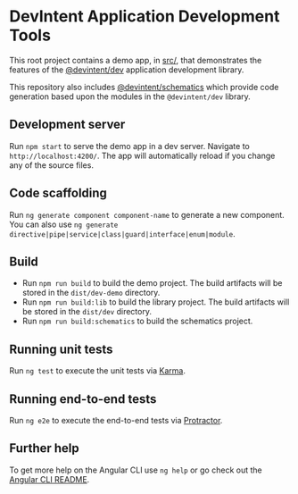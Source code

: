 # DevIntent Application Development Tools

This root project contains a demo app, in [src/](src/), that demonstrates the features of the
[@devintent/dev](projects/dev) application development library.

This repository also includes [@devintent/schematics](projects/schematics) which provide code generation
based upon the modules in the `@devintent/dev` library.

## Development server

Run `npm start` to serve the demo app in a dev server.
Navigate to `http://localhost:4200/`.
The app will automatically reload if you change any of the source files.

## Code scaffolding

Run `ng generate component component-name` to generate a new component. You can also use
`ng generate directive|pipe|service|class|guard|interface|enum|module`.

## Build

- Run `npm run build` to build the demo project.
  The build artifacts will be stored in the `dist/dev-demo` directory.
- Run `npm run build:lib` to build the library project.
  The build artifacts will be stored in the `dist/dev` directory.
- Run `npm run build:schematics` to build the schematics project.

## Running unit tests

Run `ng test` to execute the unit tests via [Karma](https://karma-runner.github.io).

## Running end-to-end tests

Run `ng e2e` to execute the end-to-end tests via [Protractor](http://www.protractortest.org/).

## Further help

To get more help on the Angular CLI use `ng help` or go check out the [Angular CLI README](https://github.com/angular/angular-cli/blob/master/README.md).
